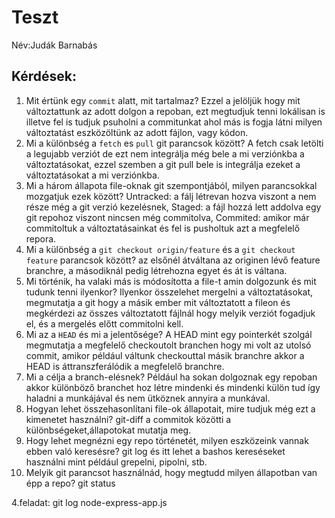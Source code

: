 # Teszt

Név:Judák Barnabás 

## Kérdések:

1. Mit értünk egy `commit` alatt, mit tartalmaz?
Ezzel a jelöljük hogy mit változtattunk az adott dolgon a repoban, ezt megtudjuk tenni lokálisan is illetve fel is tudjuk psuholni a commitunkat ahol más is fogja látni milyen változtatást eszközöltünk az adott fájlon, vagy kódon.
1. Mi a különbség a `fetch` es `pull` git parancsok között?
A fetch csak letölti a legujabb verziót de ezt nem integrálja még bele a mi verziónkba a változtatásokat, ezzel szemben a git pull bele is integrálja ezeket a változtatásokat a mi verziónkba.
1. Mi a három állapota file-oknak git szempontjából, milyen parancsokkal mozgatjuk ezek között?
Untracked: a fálj létrevan hozva viszont a nem része még a git verzió kezelésnek, Staged: a fájl hozzá lett addolva egy git repohoz viszont nincsen még commitolva, Commited: amikor már commitoltuk a változtatásainkat és fel is pusholtuk azt a megfelelő repora.
1. Mi a különbség a `git checkout origin/feature` és a `git checkout feature` parancsok között?
az elsőnél átváltana az originen lévő feature branchre, a másodiknál pedig létrehozna egyet és át is váltana.
1. Mi történik, ha valaki más is módosította a file-t amin dolgozunk és mit tudunk tenni ilyenkor?
Ilyenkor összelehet mergelni a változtatásokat, megmutatja a git hogy a másik ember mit változtatott a fileon és megkérdezi az összes változtatott fájlnál hogy melyik verziót fogadjuk el, és a mergelés előtt commitolni kell.
1. Mi az a `HEAD` és mi a jelentősége?
A HEAD mint egy pointerkét szolgál megmutatja a megfelelő checkoutolt branchen hogy mi volt az utolsó commit, amikor például váltunk checkouttal másik branchre akkor a HEAD is áttranszferálódik a megfelelő branchre.
1. Mi a célja a branch-elésnek?
Például ha sokan dolgoznak egy repoban akkor különböző branchet hoz létre mindenki és mindenki külön tud így haladni a munkájával és nem ütköznek annyira a munkával. 
1. Hogyan lehet összehasonlítani file-ok állapotait, mire tudjuk még ezt a kimenetet használni?
git-diff a commitok közötti a különbségeket,állapotokat mutatja meg.
1. Hogy lehet megnézni egy repo történetét, milyen eszközeink vannak ebben való keresésre?
git log és itt lehet a bashos kereséseket használni mint például grepelni, pipolni, stb.
1. Melyik git parancsot használnád, hogy megtudd milyen állapotban van épp a repo?
git status


4.feladat: git log node-express-app.js
